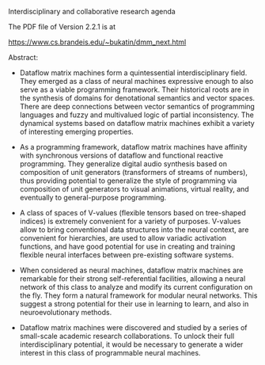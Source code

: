 Interdisciplinary and collaborative research agenda

The PDF file of Version 2.2.1 is at

https://www.cs.brandeis.edu/~bukatin/dmm_next.html

Abstract:

  * Dataflow matrix machines form a quintessential interdisciplinary field. 
    They emerged as a class of neural machines expressive enough to also serve
    as a viable programming framework. Their historical roots are in the synthesis of domains
    for denotational semantics and vector spaces. There are deep connections between
    vector semantics of programming languages and fuzzy and multivalued logic of
    partial inconsistency. The dynamical systems based on dataflow
    matrix machines exhibit a variety of interesting emerging properties. 

  * As a programming framework, dataflow matrix machines have affinity with
    synchronous versions of dataflow and functional reactive programming.
    They generalize digital audio synthesis based on composition of unit generators
    (transformers of streams of numbers), thus providing potential to generalize
    the style of programming via composition of unit generators to
    visual animations, virtual reality, and eventually to general-purpose
    programming.

  * A class of spaces of V-values (flexible tensors based on tree-shaped indices) is
    extremely convenient for a variety of purposes. V-values allow to bring conventional data structures
    into the neural context, are convenient for hierarchies, are used to allow
    variadic activation functions, and have good potential for use in creating and training
    flexible neural interfaces between pre-existing software systems.

  * When considered as neural machines, dataflow matrix machines are remarkable for
    their strong self-referential facilities, allowing a neural network of this class to analyze
    and modify its current configuration on the fly. They form a natural framework for modular
    neural networks. This suggest a strong potential for their use in learning to learn,
    and also in neuroevolutionary methods.

  * Dataflow matrix machines were discovered and studied by a series of small-scale academic
    research collaborations. To unlock their full interdisciplinary potential, it would be necessary
    to generate a wider interest in this class of programmable neural machines.
